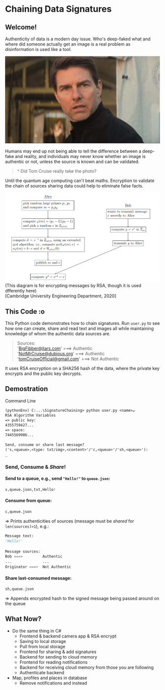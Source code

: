 # Chaining Data Signatures
## Welcome!

Authenticity of data is a modern day issue. Who's deep-faked what and where did someone actually get an image is a real problem as disinformation is used like a tool.

![](images/TomCruise.jpeg)

Humans may end up not being able to tell the difference between a deep-fake and reality, and individuals may never know whether an image is authentic or not, unless the source is known and can be validated.

> ^ Did Tom Cruise really take the photo?

Until the quantum age computing can't beat maths. Encryption to validate the chain of sources sharing data could help to eliminate false facts.

![](images/RSAfundamentals.PNG)
(This diagram is for encrypting messages by RSA, though it is used dfferently here)\
[Cambridge University Engineering Department, 2020]

## This Code :o

This Python code demonstrates how to chain signatures. Run `user.py` to see how one can create, share and read text and images all while maintaining knowledge of whom the authentic data sources are.

> Sources:\
> 'BigFibber@liars.com' ===> Authentic\
> 'NotMrCruise@dubious.org' ===> Authentic\
> 'tomCruiseOfficial@gmail.com' ===> Not Authentic

It uses RSA encryption on a SHA256 hash of the data, where the private key encrypts and the public key decrypts.

## Demostration

Command Line
```commandline
(pythonEnv) C:...\SignatureChaining> python user.py <name>↵
RSA Algorithm Variables
=> public key:
4355759427...
=> space:
7445569906...

Send, consume or share last message?
('s,<queue>,<type: txt/img>,<content>'/'c,<queue>'/'sh,<queue>'):
_
```
### Send, Consume & _Share_!
#### Send to a queue, e.g., send `"Hello!"` to `queue.json`:
```python
s,queue.json,txt,Hello!
```
#### Consume  from queue:
```python
c,queue.json
```
=> Prints authenticities of sources (message must be _shared_ for `len(sources)>1`), e.g.:
```python
Message text:
'Hello!'

Message sources:
Bob ===>         Authentic
...              ...
Originator ===>  Not Authentic
```

#### Share last-consumed message:
```python
sh,queue.json
```
=> Appends encrypted hash to the signed message being passed around on the queue

## What Now?

- Do the same thing in C#
  - Frontend & backend camera app & RSA encrypt
  - Saving to local storage
  - Pull from local storage
  - Frontend for sharing & add signatures
  - Backend for sending to cloud memory
  - Frontend for reading notifications
  - Backend for receiving cloud memory from those you are following
  - Authenticate backend
- Map, profiles and places in database
  - Remove notifications and instead 
